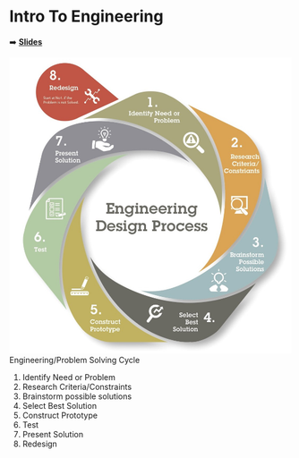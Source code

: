 <!-- .slide: data-background="./Images/header.svg" data-background-repeat="none" data-background-size="40% 40%" data-background-position="center 10%" class="header" -->
# Intro To Engineering

<!-- Put a link to the slides so that students can find them -->

➡️ [**Slides**](/gunterBotsEngineeringCourse/Slides/Lesson1.html ':ignore')

<!-- > -->

![Image of Engineering Design Circle](../engineeringDesignProcess.png)
Engineering/Problem Solving Cycle
1. Identify Need or Problem
1. Research Criteria/Constraints
1. Brainstorm possible solutions
1. Select Best Solution
1. Construct Prototype
1. Test
1. Present Solution
1. Redesign

<!-- > -->


